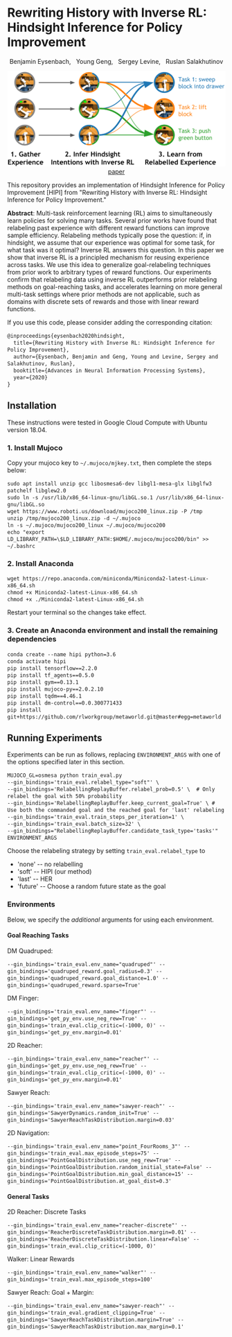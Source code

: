 # Rewriting History with Inverse RL: Hindsight Inference for Policy Improvement

<p align="center"> Benjamin Eysenbach, &nbsp; Young Geng, &nbsp; Sergey Levine, &nbsp; Ruslan Salakhutinov </p>

<p align="center">
  <img src='hipi.png' width="600"/><br>
   <a href="https://arxiv.org/abs/2002.11089">paper</a>
</p>

This repository provides an implementation of Hindsight Inference for Policy Improvement [HIPI] from "Rewriting History with Inverse RL: Hindsight Inference for Policy Improvement."

**Abstract**: Multi-task reinforcement learning (RL) aims to simultaneously learn policies for solving many tasks. Several prior works have found that relabeling past experience with different reward functions can improve sample efficiency. Relabeling methods typically pose the question: if, in hindsight, we assume that our experience was optimal for some task, for what task was it optimal? Inverse RL answers this question. In this paper we show that inverse RL is a principled mechanism for reusing experience across tasks. We use this idea to generalize goal-relabeling techniques from prior work to arbitrary types of reward functions. Our experiments confirm that relabeling data using inverse RL outperforms prior relabeling methods on goal-reaching tasks, and accelerates learning on more general multi-task settings where prior methods are not applicable, such as domains with discrete sets of rewards and those with linear reward functions.

If you use this code, please consider adding the corresponding citation:

```
@inproceedings{eysenbach2020hindsight,
  title={Rewriting History with Inverse RL: Hindsight Inference for Policy Improvement},
  author={Eysenbach, Benjamin and Geng, Young and Levine, Sergey and Salakhutinov, Ruslan},
  booktitle={Advances in Neural Information Processing Systems},
  year={2020}
}

```

## Installation
These instructions were tested in Google Cloud Compute with Ubuntu version 18.04.

### 1. Install Mujoco
Copy your mujoco key to `~/.mujoco/mjkey.txt`, then complete the steps below:

```
sudo apt install unzip gcc libosmesa6-dev libgl1-mesa-glx libglfw3 patchelf libglew2.0
sudo ln -s /usr/lib/x86_64-linux-gnu/libGL.so.1 /usr/lib/x86_64-linux-gnu/libGL.so
wget https://www.roboti.us/download/mujoco200_linux.zip -P /tmp
unzip /tmp/mujoco200_linux.zip -d ~/.mujoco
ln -s ~/.mujoco/mujoco200_linux ~/.mujoco/mujoco200
echo "export LD_LIBRARY_PATH=\$LD_LIBRARY_PATH:$HOME/.mujoco/mujoco200/bin" >> ~/.bashrc
```

### 2. Install Anaconda
```
wget https://repo.anaconda.com/miniconda/Miniconda2-latest-Linux-x86_64.sh
chmod +x Miniconda2-latest-Linux-x86_64.sh
chmod +x ./Miniconda2-latest-Linux-x86_64.sh
```
Restart your terminal so the changes take effect.


### 3. Create an Anaconda environment and install the remaining dependencies
```
conda create --name hipi python=3.6
conda activate hipi
pip install tensorflow==2.2.0
pip install tf_agents==0.5.0
pip install gym==0.13.1
pip install mujoco-py==2.0.2.10
pip install tqdm==4.46.1
pip install dm-control==0.0.300771433
pip install git+https://github.com/rlworkgroup/metaworld.git@master#egg=metaworld

```

## Running Experiments

Experiments can be run as follows, replacing `ENVIRONMENT_ARGS` with one of the options specified later in this section.

```
MUJOCO_GL=osmesa python train_eval.py
--gin_bindings='train_eval.relabel_type="soft"' \
--gin_bindings='RelabellingReplayBuffer.relabel_prob=0.5' \  # Only relabel the goal with 50% probability
--gin_bindings='RelabellingReplayBuffer.keep_current_goal=True' \ # Use both the commanded goal and the reached goal for 'last' relabeling
--gin_bindings='train_eval.train_steps_per_iteration=1' \
--gin_bindings='train_eval.batch_size=32' \
--gin_bindings="RelabellingReplayBuffer.candidate_task_type='tasks'"
ENVIRONMENT_ARGS
```

Choose the relabeling strategy by setting `train_eval.relabel_type` to

* 'none' -- no relabelling
* 'soft' -- HIPI (our method)
* 'last' -- HER
* 'future' -- Choose a random future state as the goal

### Environments
Below, we specify the *additional* arguments for using each environment.

#### Goal Reaching Tasks

DM Quadruped:

```
--gin_bindings='train_eval.env_name="quadruped"' --gin_bindings='quadruped_reward.goal_radius=0.3' --gin_bindings='quadruped_reward.goal_distance=1.0' --gin_bindings='quadruped_reward.sparse=True'
```

DM Finger:

```
--gin_bindings='train_eval.env_name="finger"' --gin_bindings='get_py_env.use_neg_rew=True' --gin_bindings='train_eval.clip_critic=(-1000, 0)' --gin_bindings='get_py_env.margin=0.01'
```

2D Reacher:

```
--gin_bindings='train_eval.env_name="reacher"' --gin_bindings='get_py_env.use_neg_rew=True' --gin_bindings='train_eval.clip_critic=(-1000, 0)' --gin_bindings='get_py_env.margin=0.01'
```

Sawyer Reach:

```
--gin_bindings='train_eval.env_name="sawyer-reach"' --gin_bindings='SawyerDynamics.random_init=True' --gin_bindings='SawyerReachTaskDistribution.margin=0.03'
```

2D Navigation:

```
--gin_bindings='train_eval.env_name="point_FourRooms_3"' --gin_bindings='train_eval.max_episode_steps=75' --gin_bindings='PointGoalDistribution.use_neg_rew=True' --gin_bindings='PointGoalDistribution.random_initial_state=False' --gin_bindings='PointGoalDistribution.min_goal_distance=15' --gin_bindings='PointGoalDistribution.at_goal_dist=0.3'
```

#### General Tasks

2D Reacher: Discrete Tasks

```
--gin_bindings='train_eval.env_name="reacher-discrete"' --gin_bindings='ReacherDiscreteTaskDistribution.margin=0.01' --gin_bindings='ReacherDiscreteTaskDistribution.linear=False' --gin_bindings='train_eval.clip_critic=(-1000, 0)'
```

Walker: Linear Rewards

```
--gin_bindings='train_eval.env_name="walker"' --gin_bindings='train_eval.max_episode_steps=100'
```

Sawyer Reach: Goal + Margin:

```
--gin_bindings='train_eval.env_name="sawyer-reach"' --gin_bindings='train_eval.gradient_clipping=True' --gin_bindings='SawyerReachTaskDistribution.margin=True' --gin_bindings='SawyerReachTaskDistribution.max_margin=0.1'
```
